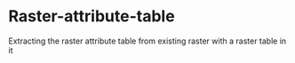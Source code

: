 # Raster-attribute-table
Extracting the raster attribute table from existing raster with a raster table in it
